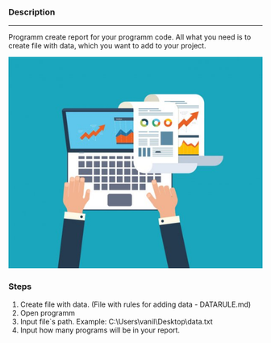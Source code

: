 ### Description 
___
Programm create report for your programm code. All what you need is to 
create file with data, which you want to add to your project.

![](https://github.com/CaCuCkA/autoreport/blob/main/images/report.jpg)
### Steps

1. Create file with data. (File with rules for adding data - DATARULE.md)
2. Open programm 
3. Input file`s path. Example: C:\Users\vanil\Desktop\data.txt
4. Input how many programs will be in your report.

